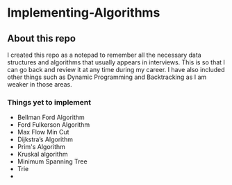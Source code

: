 # Implementing-Algorithms

## About this repo
I created this repo as a notepad to remember all the necessary data structures and algorithms that usually appears in interviews. This is so that I can go back and review it at any time during my career. I have also included other things such as Dynamic Programming and Backtracking as I am weaker in those areas. 

### Things yet to implement
- Bellman Ford Algorithm
- Ford Fulkerson Algorithm
- Max Flow Min Cut
- Dijkstra’s Algorithm
- Prim's Algorithm
- Kruskal algorithm
- Minimum Spanning Tree
- Trie
- 
